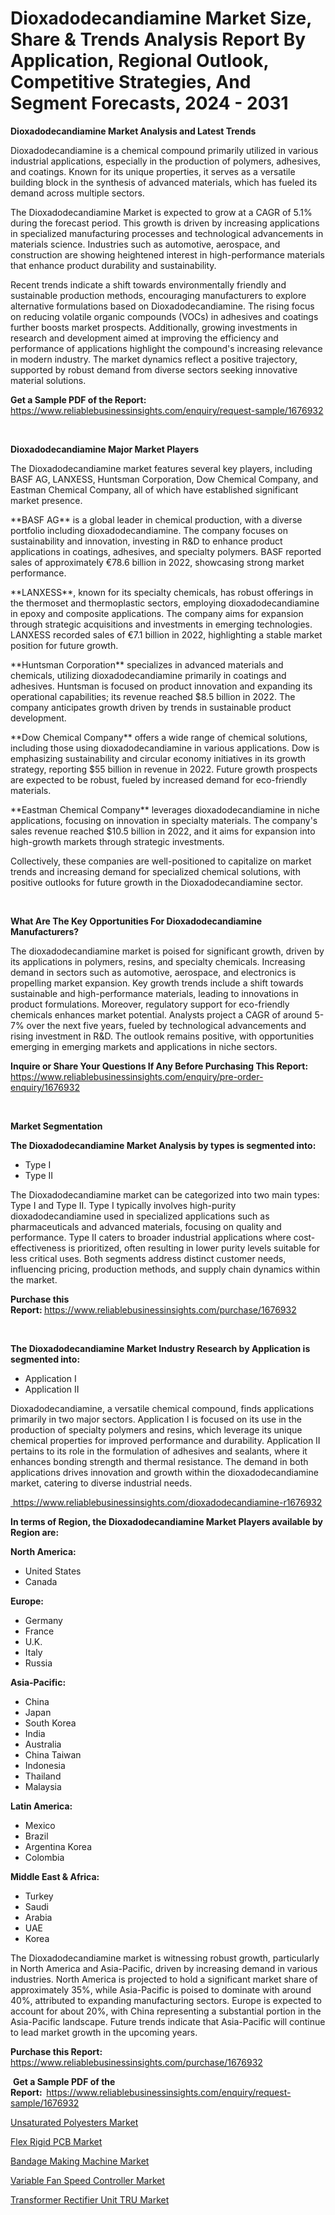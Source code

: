 <p><h1>Dioxadodecandiamine Market Size, Share & Trends Analysis Report By Application, Regional Outlook, Competitive Strategies, And Segment Forecasts, 2024 - 2031</h1></p><p><strong>Dioxadodecandiamine Market Analysis and Latest Trends</strong></p>
<p><p>Dioxadodecandiamine is a chemical compound primarily utilized in various industrial applications, especially in the production of polymers, adhesives, and coatings. Known for its unique properties, it serves as a versatile building block in the synthesis of advanced materials, which has fueled its demand across multiple sectors.</p><p>The Dioxadodecandiamine Market is expected to grow at a CAGR of 5.1% during the forecast period. This growth is driven by increasing applications in specialized manufacturing processes and technological advancements in materials science. Industries such as automotive, aerospace, and construction are showing heightened interest in high-performance materials that enhance product durability and sustainability.</p><p>Recent trends indicate a shift towards environmentally friendly and sustainable production methods, encouraging manufacturers to explore alternative formulations based on Dioxadodecandiamine. The rising focus on reducing volatile organic compounds (VOCs) in adhesives and coatings further boosts market prospects. Additionally, growing investments in research and development aimed at improving the efficiency and performance of applications highlight the compound's increasing relevance in modern industry. The market dynamics reflect a positive trajectory, supported by robust demand from diverse sectors seeking innovative material solutions.</p></p>
<p><strong>Get a Sample PDF of the Report:&nbsp;</strong> <a href="https://www.reliablebusinessinsights.com/enquiry/request-sample/1676932?utm_campaign=62&utm_medium=2&utm_source=Github&utm_content=ia&utm_term=30092024&utm_id=dioxadodecandiamine">https://www.reliablebusinessinsights.com/enquiry/request-sample/1676932</a></p>
<p>&nbsp;</p>
<p><strong>Dioxadodecandiamine Major Market Players</strong></p>
<p><p>The Dioxadodecandiamine market features several key players, including BASF AG, LANXESS, Huntsman Corporation, Dow Chemical Company, and Eastman Chemical Company, all of which have established significant market presence.</p><p>**BASF AG** is a global leader in chemical production, with a diverse portfolio including dioxadodecandiamine. The company focuses on sustainability and innovation, investing in R&D to enhance product applications in coatings, adhesives, and specialty polymers. BASF reported sales of approximately €78.6 billion in 2022, showcasing strong market performance.</p><p>**LANXESS**, known for its specialty chemicals, has robust offerings in the thermoset and thermoplastic sectors, employing dioxadodecandiamine in epoxy and composite applications. The company aims for expansion through strategic acquisitions and investments in emerging technologies. LANXESS recorded sales of €7.1 billion in 2022, highlighting a stable market position for future growth.</p><p>**Huntsman Corporation** specializes in advanced materials and chemicals, utilizing dioxadodecandiamine primarily in coatings and adhesives. Huntsman is focused on product innovation and expanding its operational capabilities; its revenue reached $8.5 billion in 2022. The company anticipates growth driven by trends in sustainable product development.</p><p>**Dow Chemical Company** offers a wide range of chemical solutions, including those using dioxadodecandiamine in various applications. Dow is emphasizing sustainability and circular economy initiatives in its growth strategy, reporting $55 billion in revenue in 2022. Future growth prospects are expected to be robust, fueled by increased demand for eco-friendly materials.</p><p>**Eastman Chemical Company** leverages dioxadodecandiamine in niche applications, focusing on innovation in specialty materials. The company's sales revenue reached $10.5 billion in 2022, and it aims for expansion into high-growth markets through strategic investments.</p><p>Collectively, these companies are well-positioned to capitalize on market trends and increasing demand for specialized chemical solutions, with positive outlooks for future growth in the Dioxadodecandiamine sector.</p></p>
<p>&nbsp;</p>
<p><strong>What Are The Key Opportunities For Dioxadodecandiamine Manufacturers?</strong></p>
<p><p>The dioxadodecandiamine market is poised for significant growth, driven by its applications in polymers, resins, and specialty chemicals. Increasing demand in sectors such as automotive, aerospace, and electronics is propelling market expansion. Key growth trends include a shift towards sustainable and high-performance materials, leading to innovations in product formulations. Moreover, regulatory support for eco-friendly chemicals enhances market potential. Analysts project a CAGR of around 5-7% over the next five years, fueled by technological advancements and rising investment in R&D. The outlook remains positive, with opportunities emerging in emerging markets and applications in niche sectors.</p></p>
<p><strong>Inquire or Share Your Questions If Any Before Purchasing This Report:</strong> <a href="https://www.reliablebusinessinsights.com/enquiry/pre-order-enquiry/1676932?utm_campaign=62&utm_medium=2&utm_source=Github&utm_content=ia&utm_term=30092024&utm_id=dioxadodecandiamine">https://www.reliablebusinessinsights.com/enquiry/pre-order-enquiry/1676932</a></p>
<p>&nbsp;</p>
<p><strong>Market Segmentation</strong></p>
<p><strong>The Dioxadodecandiamine Market Analysis by types is segmented into:</strong></p>
<p><ul><li>Type I</li><li>Type II</li></ul></p>
<p><p>The Dioxadodecandiamine market can be categorized into two main types: Type I and Type II. Type I typically involves high-purity dioxadodecandiamine used in specialized applications such as pharmaceuticals and advanced materials, focusing on quality and performance. Type II caters to broader industrial applications where cost-effectiveness is prioritized, often resulting in lower purity levels suitable for less critical uses. Both segments address distinct customer needs, influencing pricing, production methods, and supply chain dynamics within the market.</p></p>
<p><strong>Purchase this Report:&nbsp;</strong><a href="https://www.reliablebusinessinsights.com/purchase/1676932?utm_campaign=62&utm_medium=2&utm_source=Github&utm_content=ia&utm_term=30092024&utm_id=dioxadodecandiamine">https://www.reliablebusinessinsights.com/purchase/1676932</a></p>
<p>&nbsp;</p>
<p><strong>The Dioxadodecandiamine Market Industry Research by Application is segmented into:</strong></p>
<p><ul><li>Application I</li><li>Application II</li></ul></p>
<p><p>Dioxadodecandiamine, a versatile chemical compound, finds applications primarily in two major sectors. Application I is focused on its use in the production of specialty polymers and resins, which leverage its unique chemical properties for improved performance and durability. Application II pertains to its role in the formulation of adhesives and sealants, where it enhances bonding strength and thermal resistance. The demand in both applications drives innovation and growth within the dioxadodecandiamine market, catering to diverse industrial needs.</p></p>
<p><a href="https://www.reliablebusinessinsights.com/dioxadodecandiamine-r1676932?utm_campaign=62&utm_medium=2&utm_source=Github&utm_content=ia&utm_term=30092024&utm_id=dioxadodecandiamine">&nbsp;https://www.reliablebusinessinsights.com/dioxadodecandiamine-r1676932</a></p>
<p><strong>In terms of Region, the Dioxadodecandiamine Market Players available by Region are:</strong></p>
<p>
    <p> <strong> North America: </strong>
        <ul>
            <li>United States</li>
            <li>Canada</li>
        </ul>
        </p> 
    <p> <strong> Europe: </strong>
        <ul>
            <li>Germany</li>
            <li>France</li>
            <li>U.K.</li>
            <li>Italy</li>
            <li>Russia</li>
        </ul>
        </p> 
    <p> <strong> Asia-Pacific: </strong>
        <ul>
            <li>China</li>
            <li>Japan</li>
            <li>South Korea</li>
            <li>India</li>
            <li>Australia</li>
            <li>China Taiwan</li>
            <li>Indonesia</li>
            <li>Thailand</li>
            <li>Malaysia</li>
        </ul>
        </p> 
    <p> <strong> Latin America: </strong>
        <ul>
            <li>Mexico</li>
            <li>Brazil</li>
            <li>Argentina Korea</li>
            <li>Colombia</li>
        </ul>
        </p> 
    <p> <strong> Middle East & Africa: </strong>
        <ul>
            <li>Turkey</li>
            <li>Saudi</li>
            <li>Arabia</li>
            <li>UAE</li>
            <li>Korea</li>
        </ul>
    </p>
    </p>
<p><p>The Dioxadodecandiamine market is witnessing robust growth, particularly in North America and Asia-Pacific, driven by increasing demand in various industries. North America is projected to hold a significant market share of approximately 35%, while Asia-Pacific is poised to dominate with around 40%, attributed to expanding manufacturing sectors. Europe is expected to account for about 20%, with China representing a substantial portion in the Asia-Pacific landscape. Future trends indicate that Asia-Pacific will continue to lead market growth in the upcoming years.</p></p>
<p><strong>Purchase this Report: </strong><a href="https://www.reliablebusinessinsights.com/purchase/1676932?utm_campaign=62&utm_medium=2&utm_source=Github&utm_content=ia&utm_term=30092024&utm_id=dioxadodecandiamine">https://www.reliablebusinessinsights.com/purchase/1676932</a></p>
<p>&nbsp;<strong>Get a Sample PDF of the Report:&nbsp;&nbsp;</strong><a href="https://www.reliablebusinessinsights.com/enquiry/request-sample/1676932?utm_campaign=62&utm_medium=2&utm_source=Github&utm_content=ia&utm_term=30092024&utm_id=dioxadodecandiamine">https://www.reliablebusinessinsights.com/enquiry/request-sample/1676932</a></p>
<p><strong></strong></p>
<p><p><a href="https://github.com/Annahawkins697/Market-Research-Report-List-1/blob/main/unsaturated-polyesters-market.md?utm_campaign=62&utm_medium=2&utm_source=Github&utm_content=ia&utm_term=30092024&utm_id=dioxadodecandiamine">Unsaturated Polyesters Market</a></p><p><a href="https://issuu.com/reportprime-2/docs/flex-rigid-pcb-market-size-2030.ppt_bdc30c7603f3a0?utm_campaign=62&utm_medium=2&utm_source=Github&utm_content=ia&utm_term=30092024&utm_id=dioxadodecandiamine">Flex Rigid PCB Market</a></p><p><a href="https://www.linkedin.com/pulse/how-regional-global-trends-shaping-bandage-making-machine-20kfc?utm_campaign=62&utm_medium=2&utm_source=Github&utm_content=ia&utm_term=30092024&utm_id=dioxadodecandiamine">Bandage Making Machine Market</a></p><p><a href="https://www.linkedin.com/pulse/global-variable-fan-speed-controller-market-sector-types-applications-daxnc?utm_campaign=62&utm_medium=2&utm_source=Github&utm_content=ia&utm_term=30092024&utm_id=dioxadodecandiamine">Variable Fan Speed Controller Market</a></p><p><a href="https://issuu.com/reportprime-2/docs/transformer-rectifier-unit-tru-mark_6c75033053f4e7?utm_campaign=62&utm_medium=2&utm_source=Github&utm_content=ia&utm_term=30092024&utm_id=dioxadodecandiamine">Transformer Rectifier Unit TRU Market</a></p></p>